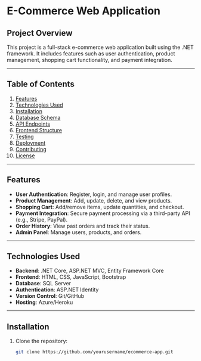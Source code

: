 # E-Commerce Web Application

## Project Overview
This project is a full-stack e-commerce web application built using the .NET framework. It includes features such as user authentication, product management, shopping cart functionality, and payment integration.

---

## Table of Contents
1. [Features](#features)
2. [Technologies Used](#technologies-used)
3. [Installation](#installation)
4. [Database Schema](#database-schema)
5. [API Endpoints](#api-endpoints)
6. [Frontend Structure](#frontend-structure)
7. [Testing](#testing)
8. [Deployment](#deployment)
9. [Contributing](#contributing)
10. [License](#license)

---

## Features
- **User Authentication**: Register, login, and manage user profiles.
- **Product Management**: Add, update, delete, and view products.
- **Shopping Cart**: Add/remove items, update quantities, and checkout.
- **Payment Integration**: Secure payment processing via a third-party API (e.g., Stripe, PayPal).
- **Order History**: View past orders and track their status.
- **Admin Panel**: Manage users, products, and orders.

---

## Technologies Used
- **Backend**: .NET Core, ASP.NET MVC, Entity Framework Core
- **Frontend**: HTML, CSS, JavaScript, Bootstrap
- **Database**: SQL Server
- **Authentication**: ASP.NET Identity
- **Version Control**: Git/GitHub
- **Hosting**: Azure/Heroku

---

## Installation
1. Clone the repository:
   ```bash
   git clone https://github.com/yourusername/ecommerce-app.git
